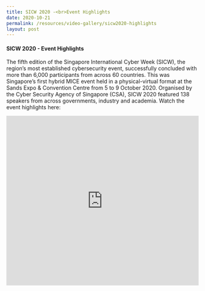 ```yaml
---
title: SICW 2020 -<br>Event Highlights
date: 2020-10-21
permalink: /resources/video-gallery/sicw2020-highlights
layout: post
---
```



#### **SICW 2020 - Event Highlights**

The fifth edition of the Singapore International Cyber Week (SICW), the region’s most established cybersecurity event, successfully concluded with more than 6,000 participants from across 60 countries. This was Singapore’s first hybrid MICE event held in a physical-virtual format at the Sands Expo &amp; Convention Centre from 5 to 9 October 2020. Organised by the Cyber Security Agency of Singapore (CSA), SICW 2020 featured 138 speakers from across governments, industry and academia. Watch the event highlights here:

<iframe allowfullscreen="" allow="accelerometer; autoplay; clipboard-write; encrypted-media; gyroscope; picture-in-picture" title="YouTube video player" src="https://www.youtube.com/embed/Ox-U1kJqsHM" width="100%" height="445" frameborder="0"></iframe>